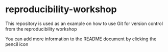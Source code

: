 # reproducibility-workshop
This repository is used as an example on how to use Git for version control from the reproducibility workshop

You can add more information to the README document by clicking the pencil icon
